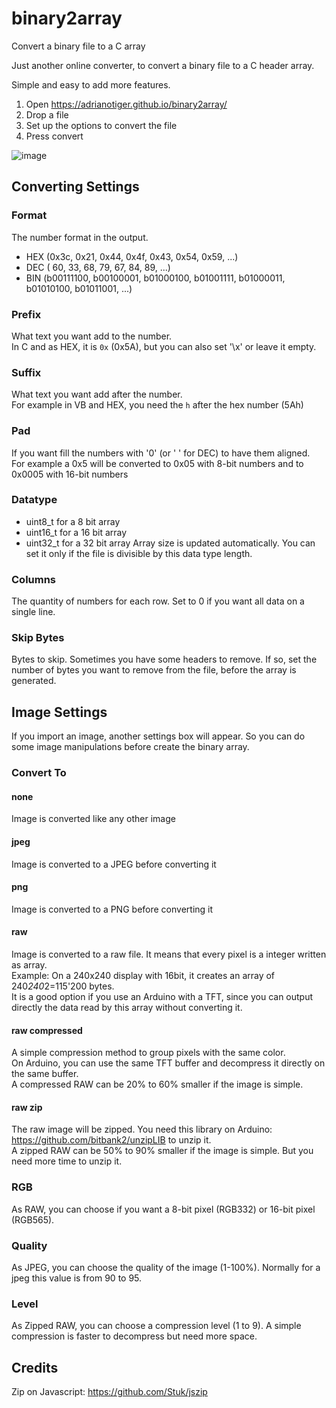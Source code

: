 # binary2array
Convert a binary file to a C array

Just another online converter, to convert a binary file to a C header array.

Simple and easy to add more features.

1. Open https://adrianotiger.github.io/binary2array/
2. Drop a file
3. Set up the options to convert the file
4. Press convert

![image](https://user-images.githubusercontent.com/7373079/211860291-09249916-506d-432b-aaa2-6ef4a7221a91.png)

## Converting Settings
### Format
The number format in the output.
- HEX (0x3c, 0x21, 0x44, 0x4f, 0x43, 0x54, 0x59, ...)
- DEC ( 60,  33,  68,  79,  67,  84,  89, ...)
- BIN (b00111100, b00100001, b01000100, b01001111, b01000011, b01010100, b01011001, ...)
### Prefix
What text you want add to the number.  
In C and as HEX, it is `0x` (0x5A), but you can also set '\x' or leave it empty.
### Suffix
What text you want add after the number.  
For example in VB and HEX, you need the `h` after the hex number (5Ah)
### Pad
If you want fill the numbers with '0' (or ' ' for DEC) to have them aligned.  
For example a 0x5 will be converted to 0x05 with 8-bit numbers and to 0x0005 with 16-bit numbers
### Datatype
 - uint8_t for a 8 bit array
 - uint16_t for a 16 bit array
 - uint32_t for a 32 bit array
Array size is updated automatically. You can set it only if the file is divisible by this data type length.
### Columns
The quantity of numbers for each row. Set to 0 if you want all data on a single line.
### Skip Bytes
Bytes to skip. Sometimes you have some headers to remove. If so, set the number of bytes you want to remove from the file, before the array is generated.

## Image Settings
If you import an image, another settings box will appear. So you can do some image manipulations before create the binary array.
### Convert To
#### none
Image is converted like any other image
#### jpeg
Image is converted to a JPEG before converting it
#### png
Image is converted to a PNG before converting it
#### raw
Image is converted to a raw file. It means that every pixel is a integer written as array.  
Example: On a 240x240 display with 16bit, it creates an array of 240*240*2=115'200 bytes.  
It is a good option if you use an Arduino with a TFT, since you can output directly the data read by this array without converting it.
#### raw compressed
A simple compression method to group pixels with the same color.  
On Arduino, you can use the same TFT buffer and decompress it directly on the same buffer.  
A compressed RAW can be 20% to 60% smaller if the image is simple.
#### raw zip
The raw image will be zipped.  You need this library on Arduino: https://github.com/bitbank2/unzipLIB to unzip it.  
A zipped RAW can be 50% to 90% smaller if the image is simple. But you need more time to unzip it.  
### RGB
As RAW, you can choose if you want a 8-bit pixel (RGB332) or 16-bit pixel (RGB565).
### Quality
As JPEG, you can choose the quality of the image (1-100%). Normally for a jpeg this value is from 90 to 95.
### Level
As Zipped RAW, you can choose a compression level (1 to 9). A simple compression is faster to decompress but need more space.

## Credits
Zip on Javascript: https://github.com/Stuk/jszip